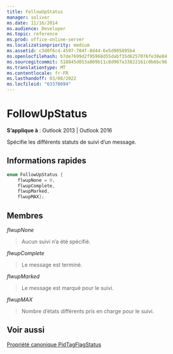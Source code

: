 ```yaml
---
title: FollowUpStatus
manager: soliver
ms.date: 11/16/2014
ms.audience: Developer
ms.topic: reference
ms.prod: office-online-server
ms.localizationpriority: medium
ms.assetid: c3d0f6c4-4597-784f-8d44-6e5d905895b4
ms.openlocfilehash: b7de7699d2f95968d55dabf35d6257076fe38e84
ms.sourcegitcommit: 518845d053a009b11c8d907a33822161c0b6bc96
ms.translationtype: MT
ms.contentlocale: fr-FR
ms.lasthandoff: 03/08/2022
ms.locfileid: "63378694"
---
```

# <a name="followupstatus"></a>FollowUpStatus

  
  
**S’applique à** : Outlook 2013 | Outlook 2016 
  
Spécifie les différents statuts de suivi d’un message.
  
## <a name="quick-info"></a>Informations rapides

```cpp
enum FollowUpStatus { 
    flwupNone = 0, 
    flwupComplete, 
    flwupMarked, 
    flwupMAX}; 

```

## <a name="members"></a>Membres

 _flwupNone_
  
> Aucun suivi n’a été spécifié.
    
 _flwupComplete_
  
> Le message est terminé.
    
 _flwupMarked_
  
> Le message est marqué pour le suivi.
    
 _flwupMAX_
  
> Nombre d’états différents pris en charge pour le suivi.
    
## <a name="see-also"></a>Voir aussi



[Propriété canonique PidTagFlagStatus](pidtagflagstatus-canonical-property.md)

